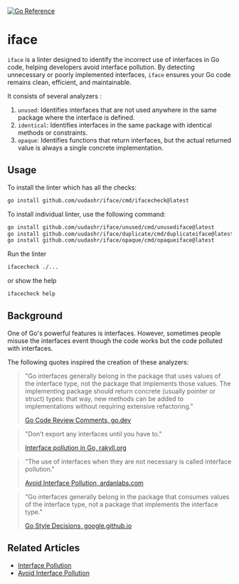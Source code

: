 [![Go Reference](https://pkg.go.dev/badge/github.com/uudashr/iface.svg)](https://pkg.go.dev/github.com/uudashr/iface)

# iface

`iface` is a linter designed to identify the incorrect use of interfaces in Go code, helping developers avoid interface pollution. By detecting unnecessary or poorly implemented interfaces, `iface` ensures your Go code remains clean, efficient, and maintainable.

It consists of several analyzers :
1. `unused`: Identifies interfaces that are not used anywhere in the same package where the interface is defined.
2. `identical`: Identifies interfaces in the same package with identical methods or constraints.
3. `opaque`: Identifies functions that return interfaces, but the actual returned value is always a single concrete implementation.

## Usage

To install the linter which has all the checks:
```sh
go install github.com/uudashr/iface/cmd/ifacecheck@latest
```

To install individual linter, use the following command:
```sh
go install github.com/uudashr/iface/unused/cmd/unusediface@latest
go install github.com/uudashr/iface/duplicate/cmd/duplicateiface@latest
go install github.com/uudashr/iface/opaque/cmd/opaqueiface@latest
```

Run the linter
```sh
ifacecheck ./...
```

or show the help
```sh
ifacecheck help
```

## Background

One of Go's powerful features is interfaces. However, sometimes people misuse the interfaces event though the code works but the code polluted with interfaces.

The following quotes inspired the creation of these analyzers:

> "Go interfaces generally belong in the package that uses values of the interface type, not the package that implements those values. The implementing package should return concrete (usually pointer or struct) types: that way, new methods can be added to implementations without requiring extensive refactoring."
>
> [Go Code Review Comments, go.dev](https://go.dev/wiki/CodeReviewComments#interfaces)


> "Don’t export any interfaces until you have to."
>
> [Interface pollution in Go, rakyll.org](https://rakyll.org/interface-pollution/)


> "The use of interfaces when they are not necessary is called interface pollution."
> 
> [Avoid Interface Pollution, ardanlabs.com](https://www.ardanlabs.com/blog/2016/10/avoid-interface-pollution.html)

> "Go interfaces generally belong in the package that consumes values of the interface type, not a package that implements the interface type."
>
> [Go Style Decisions, google.github.io](https://google.github.io/styleguide/go/decisions#interfaces)

## Related Articles
- [Interface Pollution](https://rakyll.org/interface-pollution/)
- [Avoid Interface Pollution](https://www.ardanlabs.com/blog/2016/10/avoid-interface-pollution.html)

